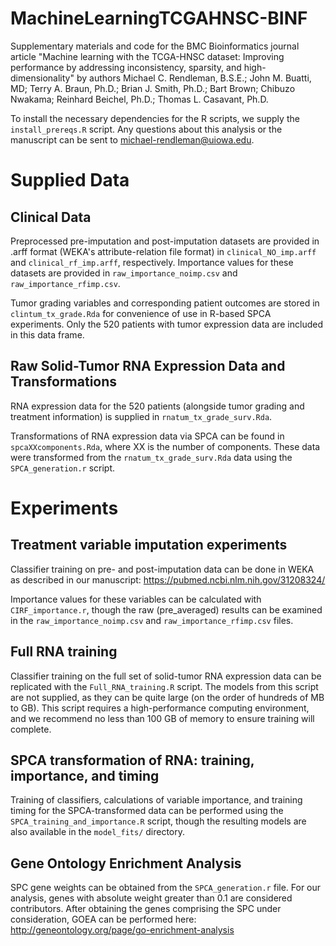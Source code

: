# MachineLearningTCGAHNSC-BINF
Supplementary materials and code for the BMC Bioinformatics journal article "Machine learning with the TCGA-HNSC dataset: Improving performance by addressing inconsistency, sparsity, and high-dimensionality" by authors Michael C. Rendleman, B.S.E.; John M. Buatti, MD; Terry A. Braun, Ph.D.; Brian J. Smith, Ph.D.; Bart Brown; Chibuzo Nwakama; Reinhard Beichel, Ph.D.; Thomas L. Casavant, Ph.D.

To install the necessary dependencies for the R scripts, we supply the ```install_prereqs.R``` script.
Any questions about this analysis or the manuscript can be sent to michael-rendleman@uiowa.edu.

# Supplied Data

## Clinical Data
Preprocessed pre-imputation and post-imputation datasets are provided in .arff format (WEKA's attribute-relation file format) in ```clinical_NO_imp.arff``` and ```clinical_rf_imp.arff```, respectively. Importance values for these datasets are provided in ```raw_importance_noimp.csv``` and ```raw_importance_rfimp.csv```.

Tumor grading variables and corresponding patient outcomes are stored in ```clintum_tx_grade.Rda``` for convenience of use in R-based SPCA experiments. Only the 520 patients with tumor expression data are included in this data frame.

## Raw Solid-Tumor RNA Expression Data and Transformations
RNA expression data for the 520 patients (alongside tumor grading and treatment information) is supplied in ```rnatum_tx_grade_surv.Rda```. 

Transformations of RNA expression data via SPCA can be found in ```spcaXXcomponents.Rda```, where XX is the number of components. These data were transformed from the ```rnatum_tx_grade_surv.Rda``` data using the ```SPCA_generation.r``` script.



# Experiments

## Treatment variable imputation experiments
Classifier training on pre- and post-imputation data can be done in WEKA as described in our manuscript: https://pubmed.ncbi.nlm.nih.gov/31208324/

Importance values for these variables can be calculated with ```CIRF_importance.r```, though the raw (pre_averaged) results can be examined in the ```raw_importance_noimp.csv``` and ```raw_importance_rfimp.csv``` files.

## Full RNA training
Classifier training on the full set of solid-tumor RNA expression data can be replicated with the ```Full_RNA_training.R``` script. The models from this script are not supplied, as they can be quite large (on the order of hundreds of MB to GB). This script requires a high-performance computing environment, and we recommend no less than 100 GB of memory to ensure training will complete.

## SPCA transformation of RNA: training, importance, and timing
Training of classifiers, calculations of variable importance, and training timing for the SPCA-transformed data can be performed using the ```SPCA_training_and_importance.R``` script, though the resulting models are also available in the ```model_fits/``` directory. 

## Gene Ontology Enrichment Analysis
SPC gene weights can be obtained from the ```SPCA_generation.r``` file. For our analysis, genes with absolute weight greater than 0.1 are considered contributors. 
After obtaining the genes comprising the SPC under consideration, GOEA can be performed here: http://geneontology.org/page/go-enrichment-analysis


